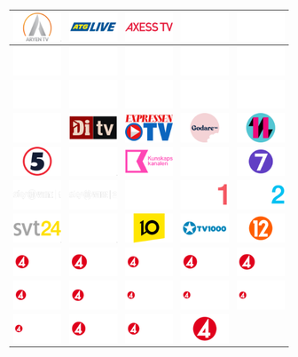| ![](https://raw.githubusercontent.com/RevGear/logo/master/Countries/SE/Aryen-TV.png) | ![](https://raw.githubusercontent.com/RevGear/logo/master/Countries/SE/ATG-Live.png) | ![](https://raw.githubusercontent.com/RevGear/logo/master/Countries/SE/Axess-TV.png) | ![](https://raw.githubusercontent.com/RevGear/logo/master/Countries/SE/C-More-First.png) | ![](https://raw.githubusercontent.com/RevGear/logo/master/Countries/SE/C-More-Fotboll.png) | 
|:---:|:---:|:---:|:---:|:---:| 
| ![](https://raw.githubusercontent.com/RevGear/logo/master/Countries/SE/C-More-Golf.png) | ![](https://raw.githubusercontent.com/RevGear/logo/master/Countries/SE/C-More-Hits.png) | ![](https://raw.githubusercontent.com/RevGear/logo/master/Countries/SE/C-More-Hockey.png) | ![](https://raw.githubusercontent.com/RevGear/logo/master/Countries/SE/C-More-Live-2.png) | ![](https://raw.githubusercontent.com/RevGear/logo/master/Countries/SE/C-More-Live-3.png) | 
| ![](https://raw.githubusercontent.com/RevGear/logo/master/Countries/SE/C-More-Live-4.png) | ![](https://raw.githubusercontent.com/RevGear/logo/master/Countries/SE/C-More-Live-5.png) | ![](https://raw.githubusercontent.com/RevGear/logo/master/Countries/SE/C-More-Live.png) | ![](https://raw.githubusercontent.com/RevGear/logo/master/Countries/SE/C-More-Series.png) | ![](https://raw.githubusercontent.com/RevGear/logo/master/Countries/SE/C-More-Sport.png) | 
| ![](https://raw.githubusercontent.com/RevGear/logo/master/Countries/SE/C-More-Stars.png) | ![](https://raw.githubusercontent.com/RevGear/logo/master/Countries/SE/DiTV.png) | ![](https://raw.githubusercontent.com/RevGear/logo/master/Countries/SE/Expressen-TV.png) | ![](https://raw.githubusercontent.com/RevGear/logo/master/Countries/SE/Godare.png) | ![](https://raw.githubusercontent.com/RevGear/logo/master/Countries/SE/Kanal11.png) | 
| ![](https://raw.githubusercontent.com/RevGear/logo/master/Countries/SE/Kanal5.png) | ![](https://raw.githubusercontent.com/RevGear/logo/master/Countries/SE/Kanal9.png) | ![](https://raw.githubusercontent.com/RevGear/logo/master/Countries/SE/Kunskapskanalen.png) | ![](https://raw.githubusercontent.com/RevGear/logo/master/Countries/SE/SFkanalen.png) | ![](https://raw.githubusercontent.com/RevGear/logo/master/Countries/SE/Sjuan.png) | 
| ![](https://raw.githubusercontent.com/RevGear/logo/master/Countries/SE/Sky-Showtime-1.png) | ![](https://raw.githubusercontent.com/RevGear/logo/master/Countries/SE/Sky-Showtime-2.png) | ![](https://raw.githubusercontent.com/RevGear/logo/master/Countries/SE/Sportkanalen.png) | ![](https://raw.githubusercontent.com/RevGear/logo/master/Countries/SE/SVT-1.png) | ![](https://raw.githubusercontent.com/RevGear/logo/master/Countries/SE/SVT-2.png) | 
| ![](https://raw.githubusercontent.com/RevGear/logo/master/Countries/SE/SVT-24.png) | ![](https://raw.githubusercontent.com/RevGear/logo/master/Countries/SE/SVT-Barn.png) | ![](https://raw.githubusercontent.com/RevGear/logo/master/Countries/SE/TV10.png) | ![](https://raw.githubusercontent.com/RevGear/logo/master/Countries/SE/TV1000.png) | ![](https://raw.githubusercontent.com/RevGear/logo/master/Countries/SE/TV12.png) | 
| ![](https://raw.githubusercontent.com/RevGear/logo/master/Countries/SE/TV4-Fakta.png) | ![](https://raw.githubusercontent.com/RevGear/logo/master/Countries/SE/TV4-Film.png) | ![](https://raw.githubusercontent.com/RevGear/logo/master/Countries/SE/TV4-Fotboll.png) | ![](https://raw.githubusercontent.com/RevGear/logo/master/Countries/SE/TV4-Guld.png) | ![](https://raw.githubusercontent.com/RevGear/logo/master/Countries/SE/TV4-Hits.png) | 
| ![](https://raw.githubusercontent.com/RevGear/logo/master/Countries/SE/TV4-Hockey.png) | ![](https://raw.githubusercontent.com/RevGear/logo/master/Countries/SE/TV4-Motor.png) | ![](https://raw.githubusercontent.com/RevGear/logo/master/Countries/SE/TV4-Sport-Live-1.png) | ![](https://raw.githubusercontent.com/RevGear/logo/master/Countries/SE/TV4-Sport-Live-2.png) | ![](https://raw.githubusercontent.com/RevGear/logo/master/Countries/SE/TV4-Sport-Live-3.png) | 
| ![](https://raw.githubusercontent.com/RevGear/logo/master/Countries/SE/TV4-Sport-Live-4.png) | ![](https://raw.githubusercontent.com/RevGear/logo/master/Countries/SE/TV4-Stars.png) | ![](https://raw.githubusercontent.com/RevGear/logo/master/Countries/SE/TV4-Tennis.png) | ![](https://raw.githubusercontent.com/RevGear/logo/master/Countries/SE/TV4.png)  | 
